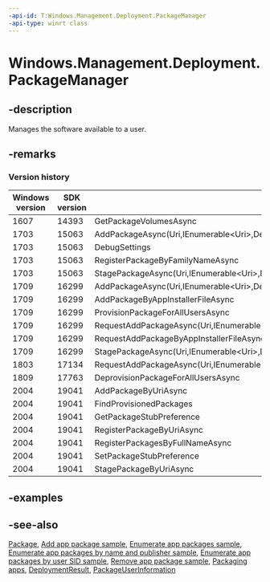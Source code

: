 ```yaml
---
-api-id: T:Windows.Management.Deployment.PackageManager
-api-type: winrt class
---
```


<!-- Class syntax.
public class PackageManager : Windows.Management.Deployment.IPackageManager, Windows.Management.Deployment.IPackageManager2, Windows.Management.Deployment.IPackageManager3, Windows.Management.Deployment.IPackageManager4, Windows.Management.Deployment.IPackageManager5
-->

# Windows.Management.Deployment.PackageManager

## -description
Manages the software available to a user.

## -remarks

### Version history

| Windows version | SDK version | Value added |
| -- | -- | -- |
| 1607 | 14393 | GetPackageVolumesAsync |
| 1703 | 15063 | AddPackageAsync(Uri,IEnumerable&lt;Uri&gt;,DeploymentOptions,PackageVolume,IEnumerable<String>,IEnumerable&lt;Uri&gt;) |
| 1703 | 15063 | DebugSettings |
| 1703 | 15063 | RegisterPackageByFamilyNameAsync |
| 1703 | 15063 | StagePackageAsync(Uri,IEnumerable&lt;Uri&gt;,DeploymentOptions,PackageVolume,IEnumerable<String>,IEnumerable&lt;Uri&gt;) |
| 1709 | 16299 | AddPackageAsync(Uri,IEnumerable&lt;Uri&gt;,DeploymentOptions,PackageVolume,IEnumerable<String>,IEnumerable&lt;Uri&gt;,IEnumerable&lt;Uri&gt;) |
| 1709 | 16299 | AddPackageByAppInstallerFileAsync |
| 1709 | 16299 | ProvisionPackageForAllUsersAsync |
| 1709 | 16299 | RequestAddPackageAsync(Uri,IEnumerable&lt;Uri&gt;,DeploymentOptions,PackageVolume,IEnumerable<String>,IEnumerable&lt;Uri&gt;) |
| 1709 | 16299 | RequestAddPackageByAppInstallerFileAsync |
| 1709 | 16299 | StagePackageAsync(Uri,IEnumerable&lt;Uri&gt;,DeploymentOptions,PackageVolume,IEnumerable<String>,IEnumerable&lt;Uri&gt;,IEnumerable<&lt;Uri&gt;) |
| 1803 | 17134 | RequestAddPackageAsync(Uri,IEnumerable&lt;Uri&gt;,DeploymentOptions,PackageVolume,IEnumerable<String>,IEnumerable&lt;Uri&gt;,IEnumerable&lt;Uri&gt;) |
| 1809 | 17763 | DeprovisionPackageForAllUsersAsync |
| 2004 | 19041 | AddPackageByUriAsync |
| 2004 | 19041 | FindProvisionedPackages |
| 2004 | 19041 | GetPackageStubPreference |
| 2004 | 19041 | RegisterPackageByUriAsync |
| 2004 | 19041 | RegisterPackagesByFullNameAsync |
| 2004 | 19041 | SetPackageStubPreference |
| 2004 | 19041 | StagePackageByUriAsync |

## -examples

## -see-also

[Package](/uwp/api/windows.applicationmodel.package), [Add app package sample](https://github.com/microsoft/Windows-classic-samples/tree/master/Samples/PackageManagerAddPackage), [Enumerate app packages sample](https://github.com/microsoft/Windows-classic-samples/tree/master/Samples/PackageManagerFindProvisionedPackages), [Enumerate app packages by name and publisher sample](https://github.com/microsoft/Windows-classic-samples/tree/master/Samples/PackageManagerFindPackagesByNameAndPublisher), [Enumerate app packages by user SID sample](https://github.com/microsoft/Windows-classic-samples/tree/master/Samples/PackageManagerFindPackagesByUserSecurityId), [Remove app package sample](https://github.com/microsoft/Windows-classic-samples/tree/master/Samples/PackageManagerRemovePackage), [Packaging apps](/windows/uwp/packaging/index), [DeploymentResult](deploymentresult.md), [PackageUserInformation](packageuserinformation.md)
